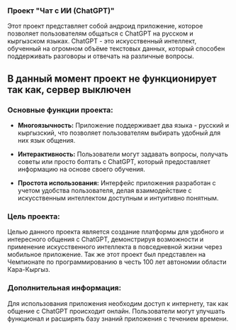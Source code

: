 ### Проект "Чат с ИИ (ChatGPT)"

Этот проект представляет собой андроид приложение, которое позволяет пользователям общаться с ChatGPT на русском и кыргызском языках. ChatGPT - это искусственный интеллект, обученный на огромном объёме текстовых данных, который способен поддерживать разговоры и отвечать на различные вопросы. 

## В данный момент проект не функционирует так как, сервер выключен

### Основные функции проекта:

- **Многоязычность:** Приложение поддерживает два языка - русский и кыргызский, что позволяет пользователям выбирать удобный для них язык общения.
  
- **Интерактивность:** Пользователи могут задавать вопросы, получать советы или просто болтать с ChatGPT, который предоставляет информацию на основе своего обучения.
  
- **Простота использования:** Интерфейс приложения разработан с учетом удобства пользователя, делая взаимодействие с искусственным интеллектом доступным и интуитивно понятным.

### Цель проекта:

Целью данного проекта является создание платформы для удобного и интересного общения с ChatGPT, демонстрируя возможности и применение искусственного интеллекта в повседневной жизни через мобильное приложение.
Так же этот проект был представлен на Чемпионате по программированию в честь 100 лет автономии области Кара-Кыргыз.

### Дополнительная информация:

Для использования приложения необходим доступ к интернету, так как общение с ChatGPT происходит онлайн. Пользователи могут улучшать функционал и расширять базу знаний приложения с течением времени.
